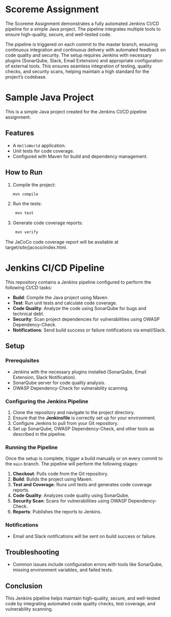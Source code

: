# Scoreme Assignment

The Scoreme Assignment demonstrates a fully automated Jenkins CI/CD pipeline for a simple Java project. The pipeline integrates multiple tools to ensure high-quality, secure, and well-tested code. 

The pipeline is triggered on each commit to the master branch, ensuring continuous integration and continuous delivery with automated feedback on code quality and security. The setup requires Jenkins with necessary plugins (SonarQube, Slack, Email Extension) and appropriate configuration of external tools. This ensures seamless integration of testing, quality checks, and security scans, helping maintain a high standard for the project’s codebase.

# Sample Java Project

This is a simple Java project created for the Jenkins CI/CD pipeline assignment. 

## Features
- A `HelloWorld` application.
- Unit tests for code coverage.
- Configured with Maven for build and dependency management.

## How to Run
1. Compile the project:
   ```bash
   mvn compile

2. Run the tests:
   ```bash
    mvn test

3. Generate code coverage reports:
   ```bash
    mvn verify

The JaCoCo code coverage report will be available at target/site/jacoco/index.html.


# Jenkins CI/CD Pipeline

This repository contains a Jenkins pipeline configured to perform the following CI/CD tasks:
- **Build**: Compile the Java project using Maven.
- **Test**: Run unit tests and calculate code coverage.
- **Code Quality**: Analyze the code using SonarQube for bugs and technical debt.
- **Security**: Scan project dependencies for vulnerabilities using OWASP Dependency-Check.
- **Notifications**: Send build success or failure notifications via email/Slack.

## Setup

### Prerequisites
- Jenkins with the necessary plugins installed (SonarQube, Email Extension, Slack Notification).
- SonarQube server for code quality analysis.
- OWASP Dependency-Check for vulnerability scanning.

### Configuring the Jenkins Pipeline
1. Clone the repository and navigate to the project directory.
2. Ensure that the **Jenkinsfile** is correctly set up for your environment.
3. Configure Jenkins to pull from your Git repository.
4. Set up SonarQube, OWASP Dependency-Check, and other tools as described in the pipeline.

### Running the Pipeline
Once the setup is complete, trigger a build manually or on every commit to the `main` branch. The pipeline will perform the following stages:
1. **Checkout**: Pulls code from the Git repository.
2. **Build**: Builds the project using Maven.
3. **Test and Coverage**: Runs unit tests and generates code coverage reports.
4. **Code Quality**: Analyzes code quality using SonarQube.
5. **Security Scan**: Scans for vulnerabilities using OWASP Dependency-Check.
6. **Reports**: Publishes the reports to Jenkins.

### Notifications
- Email and Slack notifications will be sent on build success or failure.

## Troubleshooting
- Common issues include configuration errors with tools like SonarQube, missing environment variables, and failed tests.

## Conclusion
This Jenkins pipeline helps maintain high-quality, secure, and well-tested code by integrating automated code quality checks, test coverage, and vulnerability scanning.

